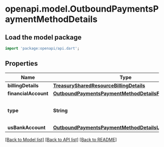 # openapi.model.OutboundPaymentsPaymentMethodDetails

## Load the model package
```dart
import 'package:openapi/api.dart';
```

## Properties
Name | Type | Description | Notes
------------ | ------------- | ------------- | -------------
**billingDetails** | [**TreasurySharedResourceBillingDetails**](TreasurySharedResourceBillingDetails.md) |  | 
**financialAccount** | [**OutboundPaymentsPaymentMethodDetailsFinancialAccount**](OutboundPaymentsPaymentMethodDetailsFinancialAccount.md) |  | [optional] 
**type** | **String** | The type of the payment method used in the OutboundPayment. | 
**usBankAccount** | [**OutboundPaymentsPaymentMethodDetailsUsBankAccount**](OutboundPaymentsPaymentMethodDetailsUsBankAccount.md) |  | [optional] 

[[Back to Model list]](../README.md#documentation-for-models) [[Back to API list]](../README.md#documentation-for-api-endpoints) [[Back to README]](../README.md)


